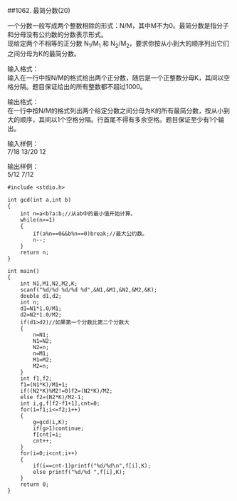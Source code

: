 ##1062. 最简分数(20)  

一个分数一般写成两个整数相除的形式：N/M，其中M不为0。最简分数是指分子和分母没有公约数的分数表示形式。  
现给定两个不相等的正分数 N<sub>1</sub>/M<sub>1</sub> 和 N<sub>2</sub>/M<sub>2</sub>，要求你按从小到大的顺序列出它们之间分母为K的最简分数。  

输入格式：  
输入在一行中按N/M的格式给出两个正分数，随后是一个正整数分母K，其间以空格分隔。题目保证给出的所有整数都不超过1000。  

输出格式：  
在一行中按N/M的格式列出两个给定分数之间分母为K的所有最简分数，按从小到大的顺序，其间以1个空格分隔。行首尾不得有多余空格。题目保证至少有1个输出。  

输入样例：  
7/18 13/20 12  

输出样例：  
5/12 7/12  

	#include <stdio.h>
	
	int gcd(int a,int b)
	{
		int n=a<b?a:b;//从ab中的最小值开始计算。
		while(n>=1)
		{
			if(a%n==0&&b%n==0)break;//最大公约数。
			n--;
		}
		return n;
	}
	
	int main()
	{
		int N1,M1,N2,M2,K;
		scanf("%d/%d %d/%d %d",&N1,&M1,&N2,&M2,&K);
		double d1,d2;
		int n;
		d1=N1*1.0/M1;
		d2=N2*1.0/M2;
		if(d1>d2)//如果第一个分数比第二个分数大
		{
			n=N1;
			N1=N2;
			N2=n;
			n=M1;
			M1=M2;
			M2=n;
		} 
		int f1,f2;
		f1=(N1*K)/M1+1;
		if((N2*K)%M2!=0)f2=(N2*K)/M2;
		else f2=(N2*K)/M2-1;
		int i,g,f[f2-f1+1],cnt=0;
		for(i=f1;i<=f2;i++)
		{
			g=gcd(i,K);
			if(g>1)continue;
			f[cnt]=i;
			cnt++;
		}
		for(i=0;i<cnt;i++)
		{
			if(i==cnt-1)printf("%d/%d\n",f[i],K);
			else printf("%d/%d ",f[i],K);
		}
		return 0;
	}